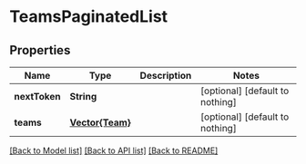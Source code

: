 # TeamsPaginatedList


## Properties
Name | Type | Description | Notes
------------ | ------------- | ------------- | -------------
**nextToken** | **String** |  | [optional] [default to nothing]
**teams** | [**Vector{Team}**](Team.md) |  | [optional] [default to nothing]


[[Back to Model list]](../README.md#models) [[Back to API list]](../README.md#api-endpoints) [[Back to README]](../README.md)


